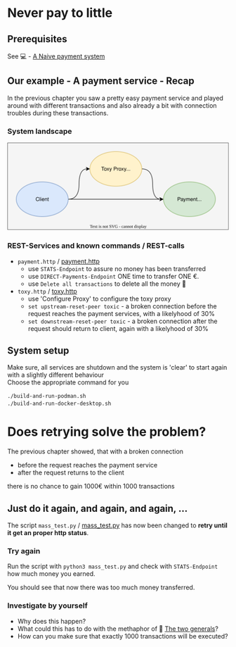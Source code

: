 # Never pay to little

## Prerequisites

See :computer: - [A Naive payment system](https://github.com/in-der-kothe/exactly-once-semantics/tree/code/naive-payment-system)

## Our example - A payment service - Recap

In the previous chapter you saw a pretty easy payment service and played around with different transactions and also already a bit with connection troubles during these transactions.

### System landscape
![image](architecture.svg)

### REST-Services and known commands / REST-calls
- `payment.http` / [payment.http](https://github.com/in-der-kothe/exactly-once-semantics/blob/code/never-pay-too-little/payment.http)
  - use `STATS-Endpoint` to assure no money has been transferred
  - use `DIRECT-Payments-Endpoint` ONE time to transfer ONE €.
  - use `Delete all transactions` to delete all the money 💸
- `toxy.http` / [toxy.http](https://github.com/in-der-kothe/exactly-once-semantics/blob/code/never-pay-too-little/toxy.http)
  - use 'Configure Proxy' to configure the toxy proxy
  - `set upstream-reset-peer toxic` - a broken connection before the request reaches the payment services, with a likelyhood of 30%
  - `set downstream-reset-peer toxic` - a broken connection after the request should return to client, again with a likelyhood of 30%

## System setup
Make sure, all services are shutdown and the system is 'clear' to start again with a slightly different behaviour\
Choose the appropriate command for you
```bash
./build-and-run-podman.sh
./build-and-run-docker-desktop.sh
```


# Does retrying solve the problem?
The previous chapter showed, that with a broken connection

 - before the request reaches the payment service
 - after the request returns to the client

there is no chance to gain 1000€ within 1000 transactions

## Just do it again, and again, and again, ...
The script `mass_test.py` / [mass_test.py](https://github.com/in-der-kothe/exactly-once-semantics/blob/code/never-pay-too-little/mass_test.py) has now been changed to **retry until it get an proper http status**.

### Try again
Run the script with `python3 mass_test.py` and check with `STATS-Endpoint` how much money you earned.

You should see that now there was too much money transferred.

### Investigate by yourself
- Why does this happen?
- What could this has to do with the methaphor of :book: [The two generals](https://github.com/in-der-kothe/exactly-once-semantics/tree/theory/two-generals)?
- How can you make sure that exactly 1000 transactions will be executed?
